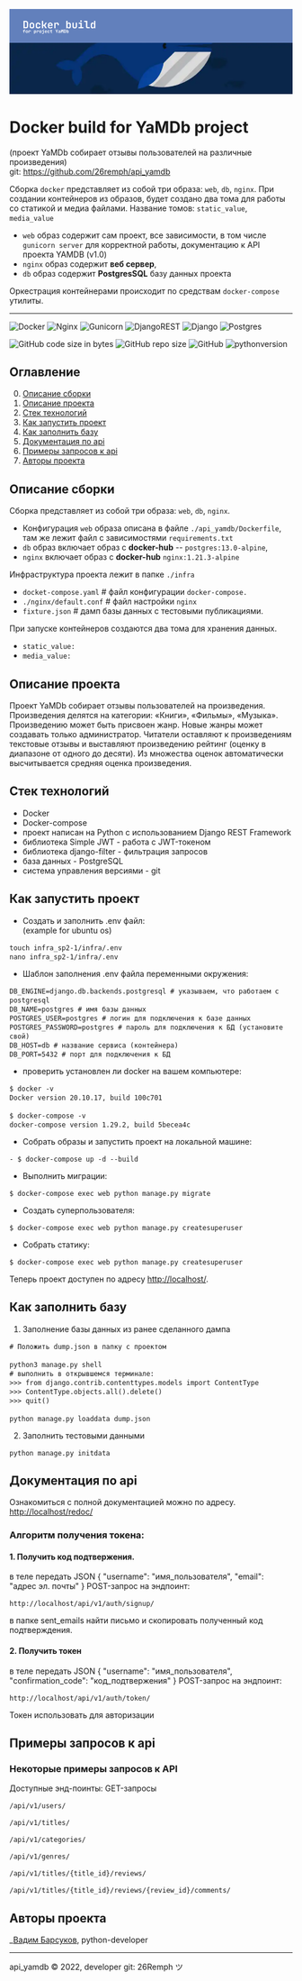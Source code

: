 ![](api_yamdb/static/header.png)  

# Docker build for YaMDb project
(проект YaMDb собирает отзывы пользователей на различные произведения)  
git: https://github.com/26remph/api_yamdb

Сборка `docker` представляет из собой три образа: `web`, `db`, `nginx`. 
При создании контейнеров из образов, будет создано два тома для работы 
со статикой и медиа файлами. Название томов: `static_value`, `media_value`

- `web` образ содержит сам проект, все зависимости, в том числе `gunicorn server` для корректной работы, документацию к API проекта YAMDB (v1.0)
- `nginx` образ содержит **веб сервер**,
- `db` образ содержит **PostgresSQL** базу данных проекта

Оркестрация контейнерами происходит по средствам `docker-compose` утилиты.

___
![Docker](https://img.shields.io/badge/docker-%230db7ed.svg?style=for-the-badge&logo=docker&logoColor=white)
![Nginx](https://img.shields.io/badge/nginx-%23009639.svg?style=for-the-badge&logo=nginx&logoColor=white)
![Gunicorn](https://img.shields.io/badge/gunicorn-%298729.svg?style=for-the-badge&logo=gunicorn&logoColor=white)
![DjangoREST](https://img.shields.io/badge/DJANGO-REST-ff1709?style=for-the-badge&logo=django&logoColor=white&color=ff1709&labelColor=gray)
![Django](https://img.shields.io/badge/django-%23092E20.svg?style=for-the-badge&logo=django&logoColor=white)
![Postgres](https://img.shields.io/badge/postgres-%23316192.svg?style=for-the-badge&logo=postgresql&logoColor=white)

![GitHub code size in bytes](https://img.shields.io/github/languages/code-size/26remph/api_final_yatube)
![GitHub repo size](https://img.shields.io/github/repo-size/26remph/api_yamdb)
![GitHub](https://img.shields.io/github/license/26remph/api_yamdb)
![pythonversion](https://img.shields.io/badge/python-%3E%3D3.7-blue)


## Оглавление
0. [Описание сборки](#описание-сборки)
1. [Описание проекта](#описание-проекта)
2. [Стек технологий](#стек-технологий)
3. [Как запустить проект](#как-запустить-проект)
4. [Как заполнить базу](#как-заполнить-базу)
5. [Документация по api](#документация-по-api)
6. [Примеры запросов к api](#примеры-запросов-к-api)
7. [Авторы проекта](#авторы-проекта)

## Описание сборки
  
Сборка представляет из собой три образа: `web`, `db`, `nginx`.   

- Конфигурация `web` образа описана в файле  `./api_yamdb/Dockerfile`, там же лежит файл с зависимостями `requirements.txt`
- `db` образ включает образ с **docker-hub** -- `postgres:13.0-alpine`, 
- `nginx` включает образ с **docker-hub** `nginx:1.21.3-alpine`

Инфраструктура проекта лежит в папке `./infra`
- `docket-compose.yaml` # файл конфигурации `docker-compose.`  
- `./nginx/default.conf` # файл настройки `nginx` 
- `fixture.json` # дамп базы данных с тестовыми публикациями.

При запуске контейнеров создаются два тома для хранения данных. 
- `static_value:`
- `media_value:`


## Описание проекта
Проект YaMDb собирает отзывы пользователей на произведения. Произведения делятся на категории: «Книги», «Фильмы», «Музыка». Произведению может быть присвоен жанр. Новые жанры может создавать только администратор. Читатели оставляют к произведениям текстовые отзывы и выставляют произведению рейтинг (оценку в диапазоне от одного до десяти). Из множества оценок автоматически высчитывается средняя оценка произведения.


## Стек технологий
- Docker
- Docker-compose
- проект написан на Python с использованием Django REST Framework
- библиотека Simple JWT - работа с JWT-токеном
- библиотека django-filter - фильтрация запросов
- база данных - PostgreSQL
- система управления версиями - git


## Как запустить проект

- Создать и заполнить .env файл:  
  (example for ubuntu os)
```
touch infra_sp2-1/infra/.env
nano infra_sp2-1/infra/.env
``` 

- Шаблон заполнения .env файла переменными окружения:
```
DB_ENGINE=django.db.backends.postgresql # указываем, что работаем с postgresql
DB_NAME=postgres # имя базы данных
POSTGRES_USER=postgres # логин для подключения к базе данных
POSTGRES_PASSWORD=postgres # пароль для подключения к БД (установите свой)
DB_HOST=db # название сервиса (контейнера)
DB_PORT=5432 # порт для подключения к БД
```

- проверить установлен ли docker на вашем компьютере:
```
$ docker -v
Docker version 20.10.17, build 100c701

$ docker-compose -v
docker-compose version 1.29.2, build 5becea4c
```

- Собрать образы и запустить проект на локальной машине:
```
- $ docker-compose up -d --build 
```


- Выполнить миграции:
```
$ docker-compose exec web python manage.py migrate
```
- Cоздать суперпользователя:
```
$ docker-compose exec web python manage.py createsuperuser
```
- Cобрать статику:
```
$ docker-compose exec web python manage.py createsuperuser
```

Теперь проект доступен по адресу [http://localhost/](http://localhost/).


## Как заполнить базу

1. Заполнение базы данных из ранее сделанного дампа
```
# Положить dump.json в папку с проектом

python3 manage.py shell  
# выполнить в открывшемся терминале:
>>> from django.contrib.contenttypes.models import ContentType
>>> ContentType.objects.all().delete()
>>> quit()

python manage.py loaddata dump.json
```
2. Заполнить тестовыми данными
```
python manage.py initdata
```

## Документация по api
Ознакомиться с полной документацией можно по адресу.  
[http://localhost/redoc/](http://localhost/redoc/)

### Алгоритм получения токена:
#### 1. Получить код подтвержения.
в теле передать JSON
{
  "username": "имя_пользователя",
  "email": "адрес эл. почты"
}
POST-запрос на эндпоинт:
```
http://localhost/api/v1/auth/signup/
```


в папке sent_emails найти письмо и скопировать полученный код подтверждения.

#### 2. Получить токен
в теле передать JSON
{
  "username": "имя_пользователя",
  "confirmation_code": "код_подтвержения"
}
POST-запрос на эндпоинт:
```
http://localhost/api/v1/auth/token/
```
Токен использовать для авторизации


## Примеры запросов к api

### Некоторые примеры запросов к API
Доступные энд-поинты:
GET-запросы
```
/api/v1/users/
```
```
/api/v1/titles/
```
```
/api/v1/categories/
```
```
/api/v1/genres/
```
```
/api/v1/titles/{title_id}/reviews/
```
```
/api/v1/titles/{title_id}/reviews/{review_id}/comments/
```


## Авторы проекта
_[Вадим Барсуков](https://github.com/26remph), python-developer
___
<p>
    <span>api_yamdb © 2022, developer git: 26Remph ツ </span>
</p>